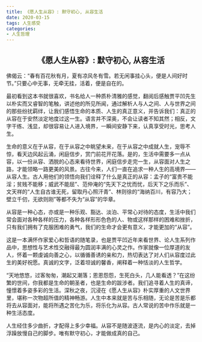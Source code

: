 ```yaml
---
title: 《愿人生从容》: 默守初心, 从容生活
date: 2020-03-15
tags: 人生感受
categories:
- 人生哲理
---
```


##  <center>《愿人生从容》: 默守初心, 从容生活</center>

佛偈云：“春有百花秋有月，夏有凉风冬有雪。若无闲事挂心头，便是人间好时节。”只要心中无事，无牵无挂，活着，便是自在的。

最初看到这本书就很喜欢，书名给人一种质朴清雅的感觉，翻阅后感触贾平凹先生以朴实而又睿智的笔触，讲述他的所见所闻，通过解析人与人之间、人与世界之间的那些纷扰羁绊，让我们感悟生命的本质、人生的真正意义，并告诉我们：真正的从容在于安然淡定地度过这一生。语言并不深奥，不会让读者不知其然；相反，文字干练、浅显，却很容易让人进入境界，一瞬间安静下来，认真享受时光，思考人生。

生命的意义在于从容，在于从容之中眺望未来，在于从容之中成就人生，宠辱不惊，看天边风起云涌，闲庭信步，赏门前花开花落。是的，生活中需要多一点从容，以一份从容、洒脱的心态来看待世界，闲庭信步走完一生，从容面对人生之路，才能领略一路更美的风景。古往今来，人们一直在追求一种人生的高境界——从容人生。古人用他们的领悟向我们诠释了什么是真正的从容：孟子的“富贵不能淫；贫贱不能移；威武不能屈”、范仲淹的“先天下之忧而忧，后天下之乐而乐”、文天祥的“人生自古谁无死，留取丹心照汗青”、林则徐的“海纳百川，有容乃大；壁立千仞，无欲则刚”等都不失为“从容”的华章。

从容是一种心态，亦或是一种乐观、豁达、淡泊、平常心对待的态度，生活中我们常会面对各种各样的压力，各种各样形形色色的人、物或这样那样的困难和挫折，只有我们拥有了克服困难的勇气，我们的生命才会更有意义，才能更加的“从容”。

这是一本满怀作家爱心和哲语的随笔录，也是贾平凹近年来看世界、论人生系列作品中，思想性与艺术性交融得最为圆润丰满的心灵之作。作家就像一位厚道的友人，怀着一颗虔诚向善之心，以循循善诱的亲和力，热切表达了对人们从容度过此生的美好祝愿。真诚的文字，泛着坦诚的馨香，阐释着一种恬淡的人生哲学。

“天地悠悠，过客匆匆，潮起又潮落；恩恩怨怨，生死白头，几人能看透？”在这纷繁的世间，你我都是生命的朝圣者，也是生命的跋涉者。我们追寻着人生的真谛，憧憬着多姿多彩的生活。深秋之夜，沉浸在《愿人生从容》朴实厚重的人文世界里，堪称一次物超所值的精神畅游。人生中本来就是苦与乐相随，无论是苦是乐都将去从容面对，能将所遇之苦化为乐，将乐化为从容。古人常说的苦中作乐就是一种生活态度。

人生经住多少曲折，才配得上多少幸福。从容不是随波逐流，是内心的淡定，去掉浮躁放慢自己的脚步。唯有默守初心，才能做成真的自己。